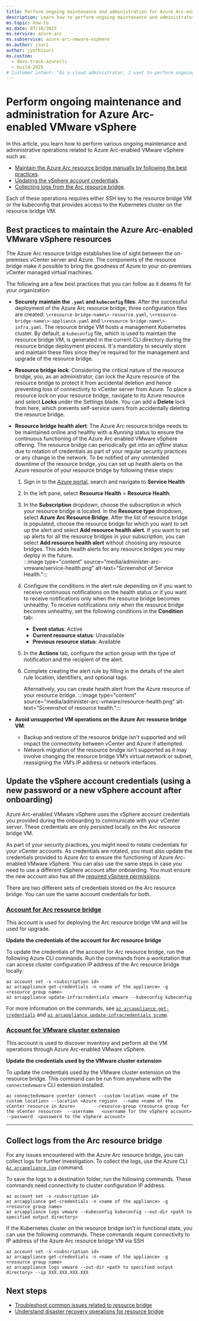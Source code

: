 ```yaml
---
title: Perform ongoing maintenance and administration for Azure Arc-enabled VMware vSphere
description: Learn how to perform ongoing maintenance and administrator operations related to Azure Arc-enabled VMware vSphere
ms.topic: how-to 
ms.date: 07/10/2025
ms.service: azure-arc
ms.subservice: azure-arc-vmware-vsphere
ms.author: jsuri
author: jyothisuri
ms.custom:
  - devx-track-azurecli
  - build-2025
# Customer intent: "As a cloud administrator, I want to perform ongoing management of the Arc resource bridge for VMware vSphere, so that I can ensure connectivity and functionality between my vSphere environment and Azure services."
---
```


# Perform ongoing maintenance and administration for Azure Arc-enabled VMware vSphere

In this article, you learn how to perform various ongoing maintenance and administrative operations related to Azure Arc-enabled VMware vSphere such as:

- [Maintain the Azure Arc resource bridge manually by following the best practices](#best-practices-to-maintain-the-azure-arc-enabled-vmware-vsphere-resources).
- [Updating the vSphere account credentials](#update-the-vsphere-account-credentials-using-a-new-password-or-a-new-vsphere-account-after-onboarding).
- [Collecting logs from the Arc resource bridge](#collect-logs-from-the-arc-resource-bridge).

Each of these operations requires either SSH key to the resource bridge VM or the kubeconfig that provides access to the Kubernetes cluster on the resource bridge VM.

## Best practices to maintain the Azure Arc-enabled VMware vSphere resources 

The Azure Arc resource bridge establishes line of sight between the on-premises vCenter server and Azure. The components of the resource bridge make it possible to bring the goodness of Azure to your on-premises vCenter managed virtual machines. 

The following are a few best practices that you can follow as it deems fit for your organization: 

- **Securely maintain the `.yaml` and `kubeconfig` files**: After the successful deployment of the Azure Arc resource bridge, three configuration files are created: `\<resource-bridge-name\>-resource.yaml`, `\<resource-bridge-name\>-appliance.yaml` and `\<resource-bridge-name\>-infra.yaml`. The resource bridge VM hosts a management Kubernetes cluster. By default, a `kubeconfig` file, which is used to maintain the resource bridge VM, is generated in the current CLI directory during the resource bridge deployment process. It's mandatory to securely store and maintain these files since they're required for the management and upgrade of the resource bridge. 

- **Resource bridge lock**: Considering the critical nature of the resource bridge, you, as an administrator, can lock the Azure resource of the resource bridge to protect it from accidental deletion and hence preventing loss of connectivity to vCenter server from Azure. To place a resource lock on your resource bridge, navigate to its Azure resource and select **Locks** under the Settings blade. You can add a **Delete** lock from here, which prevents self-service users from accidentally deleting the resource bridge. 

- **Resource bridge health alert**: The Azure Arc resource bridge needs to be maintained online and healthy with a *Running* status to ensure the continuous functioning of the Azure Arc enabled VMware vSphere offering. The resource bridge can periodically get into an *offline* status due to rotation of credentials as part of your regular security practices or any change in the network. To be notified of any unintended downtime of the resource bridge, you can set up health alerts on the Azure resource of your resource bridge by following these steps: 

     1. Sign in to the [Azure portal](https://portal.azure.com/), search and navigate to **Service Health**
     2. In the left pane, select **Resource Health** > **Resource Health**.
     3. In the **Subscription** dropdown, choose the subscription in which your resource bridge is located. In the **Resource type** dropdown, select **Azure Arc Resource Bridge**. After the list of resource bridge is populated, choose the resource bridge for which you want to set up the alert and select **Add resource health alert**. If you want to set up alerts for all the resource bridges in your subscription, you can select **Add resource health alert** without choosing any resource bridges. This adds health alerts for any resource bridges you may deploy in the future.<br>
           :::image type="content" source="media/administer-arc-vmware/service-health.png" alt-text="Screenshot of Service Health.":::
     4. Configure the conditions in the alert rule depending on if you want to receive continuous notifications on the health status or if you want to receive notifications only when the resource bridge becomes unhealthy. To receive notifications only when the resource bridge becomes unhealthy, set the following conditions in the **Condition** tab: 
           - **Event status**: Active 
           - **Current resource status**: Unavailable 
           - **Previous resource status**: Available 
     5. In the **Actions** tab, configure the action group with the type of notification and the recipient of the alert. 
     6. Complete creating the alert rule by filling in the details of the alert rule location, identifiers, and optional tags. 
 
        Alternatively, you can create health alert from the Azure resource of your resource bridge. 
        :::image type="content" source="media/administer-arc-vmware/resource-health.png" alt-text="Screenshot of resource health."::: 

- **Avoid unsupported VM operations on the Azure Arc resource bridge VM**:  
     - Backup and restore of the resource bridge isn't supported and will impact the connectivity between vCenter and Azure if attempted. 
     - Network migration of the resource bridge isn't supported as it may involve changing the resource bridge VM’s virtual network or subnet, reassigning the VM’s IP address or network interfaces. 

## Update the vSphere account credentials (using a new password or a new vSphere account after onboarding)

Azure Arc-enabled VMware vSphere uses the vSphere account credentials you provided during the onboarding to communicate with your vCenter server. These credentials are only persisted locally on the Arc resource bridge VM.

As part of your security practices, you might need to rotate credentials for your vCenter accounts. As credentials are rotated, you must also update the credentials provided to Azure Arc to ensure the functioning of Azure Arc-enabled VMware vSphere. You can also use the same steps in case you need to use a different vSphere account after onboarding. You must ensure the new account also has all the [required vSphere permissions](support-matrix-for-arc-enabled-vmware-vsphere.md#required-vsphere-account-privileges).

There are two different sets of credentials stored on the Arc resource bridge. You can use the same account credentials for both.

### [Account for Arc resource bridge](#tab/account-for-arc-resource-bridge)

This account is used for deploying the Arc resource bridge VM and will be used for upgrade.

**Update the credentials of the account for Arc resource bridge**

To update the credentials of the account for Arc resource bridge, run the following Azure CLI commands. Run the commands from a workstation that can access cluster configuration IP address of the Arc resource bridge locally:

```azurecli
az account set -s <subscription id>
az arcappliance get-credentials -n <name of the appliance> -g <resource group name> 
az arcappliance update-infracredentials vmware --kubeconfig kubeconfig
```
For more information on the commands, see [`az arcappliance get-credentials`](/cli/azure/arcappliance#az-arcappliance-get-credentials) and [`az arcappliance update-infracredentials scvmm`](/cli/azure/arcappliance/update-infracredentials#az-arcappliance-update-infracredentials-scvmm).

### [Account for VMware cluster extension](#tab/account-for-vmware-cluster-extension)

This account is used to discover inventory and perform all the VM operations through Azure Arc-enabled VMware vSphere.

**Update the credentials used by the VMware cluster extension**

To update the credentials used by the VMware cluster extension on the resource bridge. This command can be run from anywhere with the `connectedvmware` CLI extension installed.

```azurecli
az connectedvmware vcenter connect --custom-location <name of the custom location> --location <Azure region>  --name <name of the vCenter resource in Azure>       --resource-group <resource group for the vCenter resource>  --username   <username for the vSphere account>  --password  <password to the vSphere account> 
```
---

## Collect logs from the Arc resource bridge

For any issues encountered with the Azure Arc resource bridge, you can collect logs for further investigation. To collect the logs, use the Azure CLI [`Az arcappliance log`](/cli/azure/arcappliance/logs#az-arcappliance-logs-vmware) command.

To save the logs to a destination folder, run the following commands. These commands need connectivity to cluster configuration IP address.

```azurecli
az account set -s <subscription id>
az arcappliance get-credentials -n <name of the appliance> -g <resource group name> 
az arcappliance logs vmware --kubeconfig kubeconfig --out-dir <path to specified output directory>
```

If the Kubernetes cluster on the resource bridge isn't in functional state, you can use the following commands. These commands require connectivity to IP address of the Azure Arc resource bridge VM via SSH

```azurecli
az account set -s <subscription id>
az arcappliance get-credentials -n <name of the appliance> -g <resource group name> 
az arcappliance logs vmware --out-dir <path to specified output directory> --ip XXX.XXX.XXX.XXX
```

## Next steps

- [Troubleshoot common issues related to resource bridge](../resource-bridge/troubleshoot-resource-bridge.md)
- [Understand disaster recovery operations for resource bridge](recover-from-resource-bridge-deletion.md)
